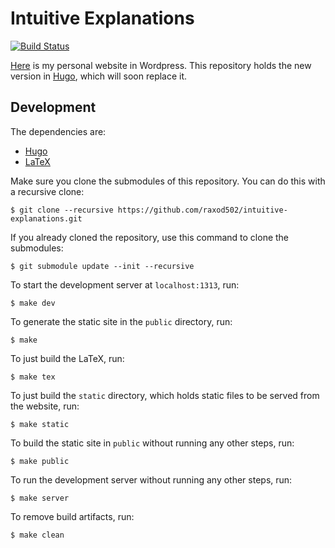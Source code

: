 # Intuitive Explanations

[![Build Status](https://travis-ci.org/raxod502/intuitive-explanations.svg?branch=master)](https://travis-ci.org/raxod502/intuitive-explanations)

[Here][ie] is my personal website in Wordpress. This repository holds
the new version in [Hugo], which will soon replace it.

## Development

The dependencies are:
* [Hugo]
* [LaTeX]

Make sure you clone the submodules of this repository. You can do this
with a recursive clone:

    $ git clone --recursive https://github.com/raxod502/intuitive-explanations.git

If you already cloned the repository, use this command to clone the
submodules:

    $ git submodule update --init --recursive

To start the development server at `localhost:1313`, run:

    $ make dev

To generate the static site in the `public` directory, run:

    $ make

To just build the LaTeX, run:

    $ make tex

To just build the `static` directory, which holds static files to be
served from the website, run:

    $ make static

To build the static site in `public` without running any other steps,
run:

    $ make public

To run the development server without running any other steps, run:

    $ make server

To remove build artifacts, run:

    $ make clean

[hugo]: https://gohugo.io/
[ie]: https://intuitiveexplanations.com
[latex]: https://www.latex-project.org/get/
